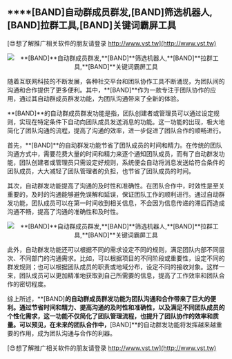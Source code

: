 ## ****[BAND]**自动群成员群发,**[BAND]**筛选机器人,**[BAND]**拉群工具,**[BAND]**关键词霸屏工具**

[😍想了解推广相关软件的朋友请登录 http://www.vst.tw](http://www.vst.tw)

 <center><img src="https://vst.tw/MP4/tuiguang/png/3.png" alt="**[BAND]**自动群成员群发,**[BAND]**筛选机器人,**[BAND]**拉群工具,**[BAND]**关键词霸屏工具"></center>

随着互联网科技的不断发展，各种社交平台和团队协作工具不断涌现，为团队间的沟通和合作提供了更多便利。其中，**[BAND]**作为一款专注于团队协作的应用，通过其自动群成员群发功能，为团队沟通带来了全新的体验。

**[BAND]**的自动群成员群发功能是指，团队创建者或管理员可以通过设定规则，实现在特定条件下自动向团队成员发送消息的功能。这一功能的出现，极大地简化了团队沟通的流程，提高了沟通的效率，进一步促进了团队合作的顺畅进行。

首先，**[BAND]**的自动群发功能节省了团队成员的时间和精力。在传统的团队沟通方式中，需要花费大量的时间和精力来逐个通知团队成员，而有了自动群发功能，团队创建者或管理员只需设定好规则，系统便会自动将消息发送给符合条件的团队成员，大大减轻了团队管理者的负担，也节省了团队成员的时间。

其次，自动群发功能提高了沟通的及时性和准确性。在团队合作中，时效性是至关重要的，及时的沟通能够避免误解和延误，保证团队工作的顺利进行。通过自动群发功能，团队成员可以在第一时间收到相关信息，不会因为信息传递的滞后而造成沟通不畅，提高了沟通的准确性和及时性。

 <center><img src="https://vst.tw/MP4/tuiguang/png/2.png" alt="**[BAND]**自动群成员群发,**[BAND]**筛选机器人,**[BAND]**拉群工具,**[BAND]**关键词霸屏工具"></center>

此外，自动群发功能还可以根据不同的需求设定不同的规则，满足团队内部不同层次、不同部门的沟通需求。比如，可以根据项目的不同阶段或重要性，设定不同的群发规则；也可以根据团队成员的职责或地域分布，设定不同的接收对象。这样一来，团队成员可以更加精准地获取到自己所需要的信息，提高了工作效率和团队合作的密切程度。

综上所述，**[BAND]**的自动群成员群发功能为团队沟通和合作带来了巨大的便利。通过节省时间和精力、提高沟通的及时性和准确性，以及满足不同团队成员的个性化需求，这一功能不仅简化了团队管理流程，也提升了团队协作的效率和质量。可以预见，在未来的团队合作中，**[BAND]**的自动群发功能将发挥越来越重要的作用，成为团队沟通与合作的利器。

[😍想了解推广相关软件的朋友请登录 http://www.vst.tw](http://www.vst.tw)



